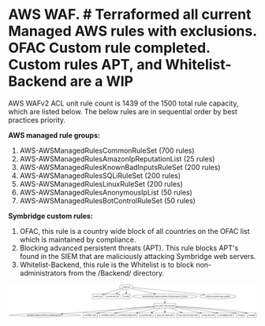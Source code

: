 # AWS WAF. # Terraformed all current Managed AWS rules with exclusions. OFAC Custom rule completed. Custom rules APT, and Whitelist-Backend are a WIP #

AWS WAFv2 ACL unit rule count is 1439 of the 1500 total rule capacity, which are listed below.
The below rules are in sequential order by best practices priority. 

**AWS managed rule groups:**
1. AWS-AWSManagedRulesCommonRuleSet             (700 rules)
2. AWS-AWSManagedRulesAmazonIpReputationList    (25 rules)
3. AWS-AWSManagedRulesKnownBadInputsRuleSet     (200 rules)
4. AWS-AWSManagedRulesSQLiRuleSet               (200 rules)
5. AWS-AWSManagedRulesLinuxRuleSet              (200 rules)
6. AWS-AWSManagedRulesAnonymousIpList           (50 rules)
7. AWS-AWSManagedRulesBotControlRuleSet         (50 rules)

**Symbridge custom rules:**
1. OFAC, this rule is a country wide block of all countries on the OFAC list which is maintained by compliance.
2. Blocking advanced persistent threats (APT). This rule blocks APT's found  in the SIEM that are maliciously attacking Symbridge web servers.
3. Whitelist-Backend, this rule is the Whitelist is to block non-administrators from the /Backend/ directory.

![Terraform WAF Graph](/graphviz.png "WAF Graph")
